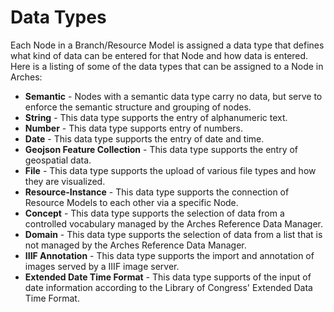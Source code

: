 
# Data Types

Each Node in a Branch/Resource Model is assigned a data type that defines what kind of data can be entered for that Node and how data is entered. Here is a listing of some of the data types that can be assigned to a Node in Arches:

* **Semantic** - Nodes with a semantic data type carry no data, but serve to enforce the semantic structure and grouping of nodes.
* **String** - This data type supports the entry of alphanumeric text.
* **Number** - This data type supports entry of numbers.
* **Date** - This data type supports the entry of date and time. 
* **Geojson Feature Collection** - This data type supports the entry of geospatial data. 
* **File** - This data type supports the upload of various file types and how they are visualized. 
* **Resource-Instance** - This data type supports the connection of Resource Models to each other via a specific Node.
* **Concept** - This data type supports the selection of data from a controlled vocabulary managed by the Arches Reference Data Manager.
* **Domain** - This data type supports the selection of data from a list that is not managed by the Arches Reference Data Manager. 
* **IIIF Annotation** - This data type supports the import and annotation of images served by a IIIF image server.
* **Extended Date Time Format** - This data type supports of the input of date information according to the Library of Congress' Extended Data Time Format.


